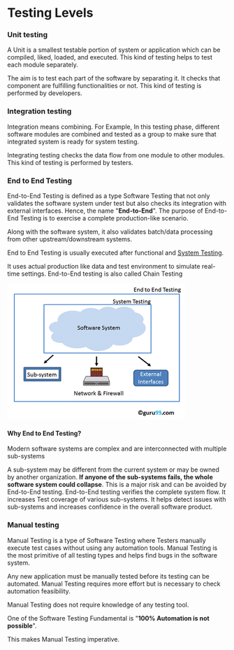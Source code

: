 # Testing Levels

### Unit testing

A Unit is a smallest testable portion of system or application which can be compiled, liked, loaded, and executed. This kind of testing helps to test each module separately.

The aim is to test each part of the software by separating it. It checks that component are fulfilling functionalities or not. This kind of testing is performed by developers.

### Integration testing

Integration means combining. For Example, In this testing phase, different software modules are combined and tested as a group to make sure that integrated system is ready for system testing.

Integrating testing checks the data flow from one module to other modules. This kind of testing is performed by testers.

### End to End Testing

End-to-End Testing is defined as a type Software Testing that not only validates the software system under test but also checks its integration with external interfaces. Hence, the name "**End-to-End**". The purpose of End-to-End Testing is to exercise a complete production-like scenario.

Along with the software system, it also validates batch/data processing from other upstream/downstream systems.

End to End Testing is usually executed after functional and [System Testing](https://www.guru99.com/system-testing.html).

It uses actual production like data and test environment to simulate real-time settings. End-to-End testing is also called Chain Testing

![](../../.gitbook/assets/123.png)

#### Why End to End Testing?

Modern software systems are complex and are interconnected with multiple sub-systems

A sub-system may be different from the current system or may be owned by another organization.  **If anyone of the sub-systems fails, the whole software system could collapse**. This is a major risk and can be avoided by End-to-End testing. End-to-End testing verifies the complete system flow. It increases Test coverage of various sub-systems. It helps detect issues with sub-systems and increases confidence in the overall software product.

### Manual testing


Manual Testing is a type of Software Testing where Testers manually execute test cases without using any automation tools. Manual Testing is the most primitive of all testing types and helps find bugs in the software system.

Any new application must be manually tested before its testing can be automated. Manual Testing requires more effort but is necessary to check automation feasibility.

Manual Testing does not require knowledge of any testing tool.

One of the Software Testing Fundamental is "**100% Automation is not possible**".

This makes Manual Testing imperative.


